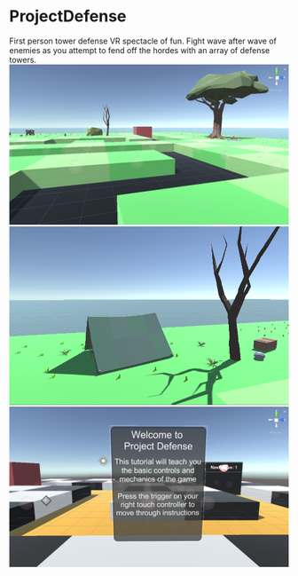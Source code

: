 # ProjectDefense
First person tower defense VR spectacle of fun. Fight wave after wave of enemies as you attempt to fend off the hordes with an array of defense towers. 
![alt text](Images/ProjectDefenseEditorView1.PNG "Landscape in Editor View")
![alt text](Images/ProjectDefenseEditorView2.PNG "Landscape in Editor View")
![alt text](Images/ProjectDefenseEditorView3.PNG "Tutorial in Editor View")

